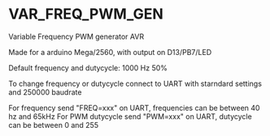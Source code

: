 # VAR_FREQ_PWM_GEN
Variable Frequency PWM generator AVR

Made for a arduino Mega/2560, with output on D13/PB7/LED

Default frequency and dutycycle:
1000 Hz 50%

To change frequency or dutycycle connect to UART with starndard settings and 250000 baudrate

For frequency send "FREQ=xxx" on UART, frequencies can be between 40 hz and 65kHz
For PWM dutycycle send "PWM=xxx" on UART, dutycycle can be between 0 and 255